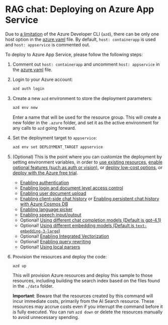 # RAG chat: Deploying on Azure App Service

Due to [a limitation](https://github.com/Azure/azure-dev/issues/2736) of the Azure Developer CLI (`azd`), there can be only one host option in the [azure.yaml](../azure.yaml) file.
By default, `host: containerapp` is used and `host: appservice` is commented out.

To deploy to Azure App Service, please follow the following steps:

1. Comment out `host: containerapp` and uncomment `host: appservice` in the [azure.yaml](../azure.yaml) file.

2. Login to your Azure account:

    ```bash
    azd auth login
    ```

3. Create a new `azd` environment to store the deployment parameters:

    ```bash
    azd env new
    ```

    Enter a name that will be used for the resource group.
    This will create a new folder in the `.azure` folder, and set it as the active environment for any calls to `azd` going forward.

4. Set the deployment target to `appservice`:

    ```bash
    azd env set DEPLOYMENT_TARGET appservice
    ```

5. (Optional) This is the point where you can customize the deployment by setting environment variables, in order to [use existing resources](docs/deploy_existing.md), [enable optional features (such as auth or vision)](docs/deploy_features.md), or [deploy low-cost options](docs/deploy_lowcost.md), or [deploy with the Azure free trial](docs/deploy_freetrial.md).
    - [Enabling authentication](docs/login_and_acl.md)
    - [Enabling login and document level access control](docs/login_and_acl.md)
    - [Enabling user document upload](docs/deploy_features.md#enabling-user-document-upload)
    - [Enabling client-side chat history](docs/deploy_features.md#enabling-client-side-chat-history) or [Enabling persistent chat history with Azure Cosmos DB](docs/deploy_features.md#enabling-persistent-chat-history-with-azure-cosmos-db)
    - [Enabling language picker](docs/deploy_features.md#enabling-language-picker)
    - [Enabling speech input/output](docs/deploy_features.md#enabling-speech-inputoutput)
    - Optional! [Using different chat completion models (Default is gpt-4.1)](docs/deploy_features.md#changing-chat-completion-model)
    - Optional! [Using different embedding models (Default is `text-embedding-3-large`)](docs/deploy_features.md#changing-embedding-model)
    - Optional! [Enabling Integrated Vectorization](docs/data_ingestion.md#overview-of-integrated-vectorization)
    - Optional! [Enabling query rewriting](deploy_features.md#enabling-query-rewriting)
    - Optional! [Using local parsers](docs/data_ingestion.md#using-local-parsers-for-document-extraction)
6. Provision the resources and deploy the code:

    ```bash
    azd up
    ```

    This will provision Azure resources and deploy this sample to those resources, including building the search index based on the files found in the `./data` folder.

    **Important**: Beware that the resources created by this command will incur immediate costs, primarily from the AI Search resource. These resources may accrue costs even if you interrupt the command before it is fully executed. You can run `azd down` or delete the resources manually to avoid unnecessary spending.
